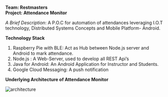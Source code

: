 **Team: Restmasters**  									
**Project: Attendance Monitor**                      


*A Brief Description*: A P.O.C for automation of attendances leveraging I.O.T technology, Distributed Systems Concepts and Mobile Platform- Android. 

**Technology Stack**

1. Raspberry Pie with BLE: Act as Hub between Node.js server and Android to mark attendance.   
2. Node.js : A Web-Server, used to develop all REST Api’s
3. Java for Android: An Android Application for Instructor and Students.
4. Google Cloud Messaging: A push notification 



**Underlying Architecture of Attendance Monitor**

![architecture](https://cloud.githubusercontent.com/assets/14814822/15241410/98862eea-18a4-11e6-92c5-f751cffc1f73.png)



